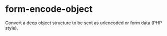 # form-encode-object
Convert a deep object structure to be sent as urlencoded or form data (PHP style).

